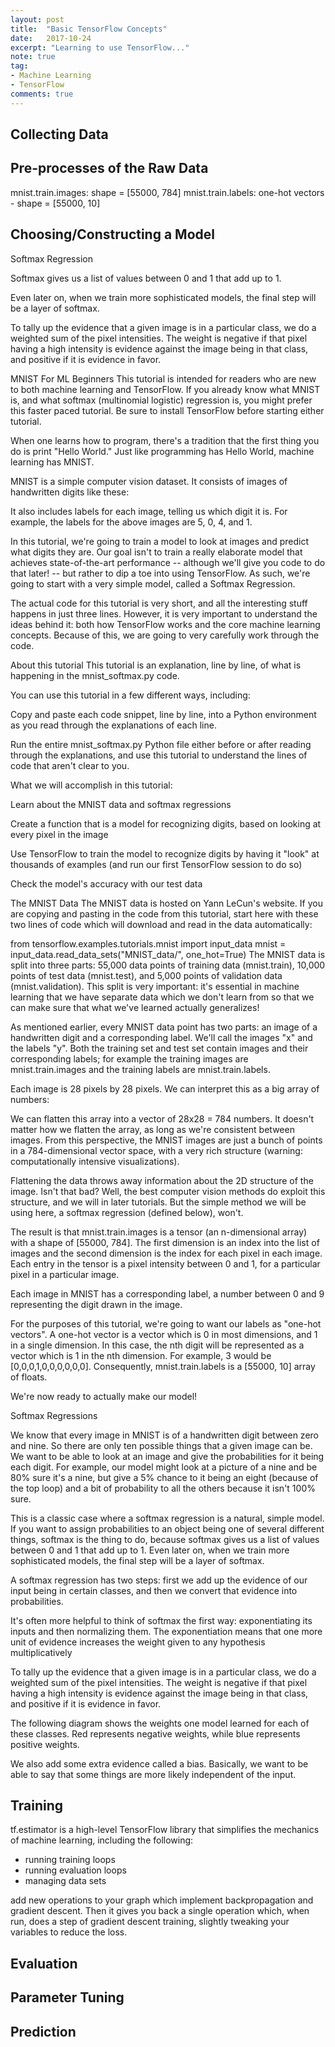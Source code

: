 ```yaml
---
layout: post
title:  "Basic TensorFlow Concepts"
date:   2017-10-24
excerpt: "Learning to use TensorFlow..."
note: true
tag:
- Machine Learning
- TensorFlow
comments: true
---
```


## Collecting Data

## Pre-processes of the Raw Data
mnist.train.images: shape = [55000, 784]
mnist.train.labels: one-hot vectors - shape = [55000, 10]

## Choosing/Constructing a Model
Softmax Regression

Softmax gives us a list of values between 0 and 1 that add up to 1.

Even later on, when we train more sophisticated models, the final step will be a layer of softmax.

To tally up the evidence that a given image is in a particular class, we do a weighted sum of the pixel intensities. The weight is negative if that pixel having a high intensity is evidence against the image being in that class, and positive if it is evidence in favor.

MNIST For ML Beginners
This tutorial is intended for readers who are new to both machine learning and TensorFlow. If you already know what MNIST is, and what softmax (multinomial logistic) regression is, you might prefer this faster paced tutorial. Be sure to install TensorFlow before starting either tutorial.

When one learns how to program, there's a tradition that the first thing you do is print "Hello World." Just like programming has Hello World, machine learning has MNIST.

MNIST is a simple computer vision dataset. It consists of images of handwritten digits like these:


It also includes labels for each image, telling us which digit it is. For example, the labels for the above images are 5, 0, 4, and 1.

In this tutorial, we're going to train a model to look at images and predict what digits they are. Our goal isn't to train a really elaborate model that achieves state-of-the-art performance -- although we'll give you code to do that later! -- but rather to dip a toe into using TensorFlow. As such, we're going to start with a very simple model, called a Softmax Regression.

The actual code for this tutorial is very short, and all the interesting stuff happens in just three lines. However, it is very important to understand the ideas behind it: both how TensorFlow works and the core machine learning concepts. Because of this, we are going to very carefully work through the code.

About this tutorial
This tutorial is an explanation, line by line, of what is happening in the mnist_softmax.py code.

You can use this tutorial in a few different ways, including:

Copy and paste each code snippet, line by line, into a Python environment as you read through the explanations of each line.

Run the entire mnist_softmax.py Python file either before or after reading through the explanations, and use this tutorial to understand the lines of code that aren't clear to you.

What we will accomplish in this tutorial:

Learn about the MNIST data and softmax regressions

Create a function that is a model for recognizing digits, based on looking at every pixel in the image

Use TensorFlow to train the model to recognize digits by having it "look" at thousands of examples (and run our first TensorFlow session to do so)

Check the model's accuracy with our test data

The MNIST Data
The MNIST data is hosted on Yann LeCun's website. If you are copying and pasting in the code from this tutorial, start here with these two lines of code which will download and read in the data automatically:

from tensorflow.examples.tutorials.mnist import input_data
mnist = input_data.read_data_sets("MNIST_data/", one_hot=True)
The MNIST data is split into three parts: 55,000 data points of training data (mnist.train), 10,000 points of test data (mnist.test), and 5,000 points of validation data (mnist.validation). This split is very important: it's essential in machine learning that we have separate data which we don't learn from so that we can make sure that what we've learned actually generalizes!

As mentioned earlier, every MNIST data point has two parts: an image of a handwritten digit and a corresponding label. We'll call the images "x" and the labels "y". Both the training set and test set contain images and their corresponding labels; for example the training images are mnist.train.images and the training labels are mnist.train.labels.

Each image is 28 pixels by 28 pixels. We can interpret this as a big array of numbers:

We can flatten this array into a vector of 28x28 = 784 numbers. It doesn't matter how we flatten the array, as long as we're consistent between images. From this perspective, the MNIST images are just a bunch of points in a 784-dimensional vector space, with a very rich structure (warning: computationally intensive visualizations).

Flattening the data throws away information about the 2D structure of the image. Isn't that bad? Well, the best computer vision methods do exploit this structure, and we will in later tutorials. But the simple method we will be using here, a softmax regression (defined below), won't.

The result is that mnist.train.images is a tensor (an n-dimensional array) with a shape of [55000, 784]. The first dimension is an index into the list of images and the second dimension is the index for each pixel in each image. Each entry in the tensor is a pixel intensity between 0 and 1, for a particular pixel in a particular image.

Each image in MNIST has a corresponding label, a number between 0 and 9 representing the digit drawn in the image.

For the purposes of this tutorial, we're going to want our labels as "one-hot vectors". A one-hot vector is a vector which is 0 in most dimensions, and 1 in a single dimension. In this case, the nth digit will be represented as a vector which is 1 in the nth dimension. For example, 3 would be [0,0,0,1,0,0,0,0,0,0]. Consequently, mnist.train.labels is a [55000, 10] array of floats.


We're now ready to actually make our model!

Softmax Regressions

We know that every image in MNIST is of a handwritten digit between zero and nine. So there are only ten possible things that a given image can be. We want to be able to look at an image and give the probabilities for it being each digit. For example, our model might look at a picture of a nine and be 80% sure it's a nine, but give a 5% chance to it being an eight (because of the top loop) and a bit of probability to all the others because it isn't 100% sure.

This is a classic case where a softmax regression is a natural, simple model. If you want to assign probabilities to an object being one of several different things, softmax is the thing to do, because softmax gives us a list of values between 0 and 1 that add up to 1. Even later on, when we train more sophisticated models, the final step will be a layer of softmax.

A softmax regression has two steps: first we add up the evidence of our input being in certain classes, and then we convert that evidence into probabilities.

It's often more helpful to think of softmax the first way: exponentiating its inputs and then normalizing them. The exponentiation means that one more unit of evidence increases the weight given to any hypothesis multiplicatively

To tally up the evidence that a given image is in a particular class, we do a weighted sum of the pixel intensities. The weight is negative if that pixel having a high intensity is evidence against the image being in that class, and positive if it is evidence in favor.

The following diagram shows the weights one model learned for each of these classes. Red represents negative weights, while blue represents positive weights.


We also add some extra evidence called a bias. Basically, we want to be able to say that some things are more likely independent of the input.

## Training
tf.estimator is a high-level TensorFlow library that simplifies the mechanics of machine learning, including the following:

* running training loops
* running evaluation loops
* managing data sets

add new operations to your graph which implement backpropagation and gradient descent. Then it gives you back a single operation which, when run, does a step of gradient descent training, slightly tweaking your variables to reduce the loss.

## Evaluation

## Parameter Tuning

## Prediction